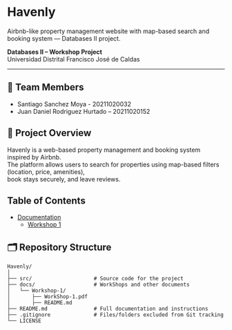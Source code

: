 # Havenly
Airbnb-like property management website with map-based search and booking system — Databases II project.

**Databases II – Workshop Project**  
Universidad Distrital Francisco José de Caldas  

---

## 👥 Team Members
- Santiago Sanchez Moya - 20211020032
- Juan Daniel Rodriguez Hurtado – 20211020152

## 📌 Project Overview
Havenly is a web-based property management and booking system inspired by Airbnb.  
The platform allows users to search for properties using map-based filters (location, price, amenities),  
book stays securely, and leave reviews.  

## Table of Contents

- [Documentation](./docs)
  - [Workshop 1](./docs/Workshop-1/workshop1.pdf)

## 🗂️ Repository Structure

```
Havenly/
│
├── src/                    # Source code for the project
├── docs/                   # WorkShops and other documents
│   └── Workshop-1/
│       ├── WorkShop-1.pdf
│       ├── README.md
├── README.md               # Full documentation and instructions
├── .gitignore              # Files/folders excluded from Git tracking
└── LICENSE                 
```
